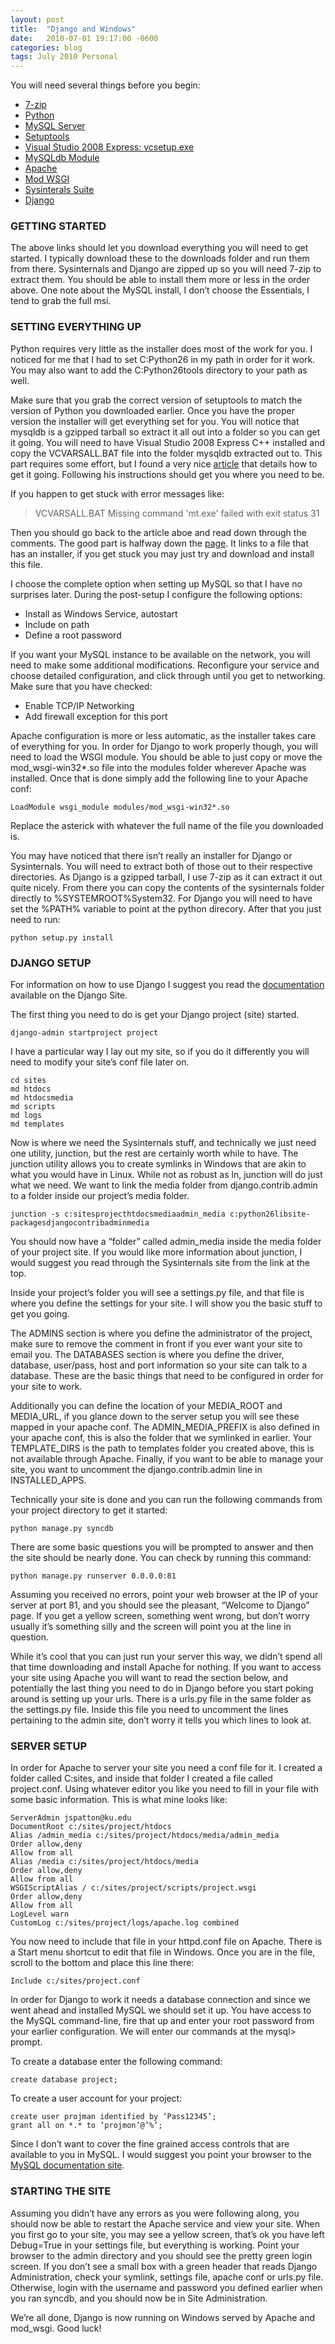 ```yaml
---
layout: post
title:  "Django and Windows"
date:   2010-07-01 19:17:00 -0600
categories: blog
tags: July 2010 Personal
---
```

You will need several things before you begin:

* [7-zip](http://www.7-zip.org/)
* [Python](http://python.org/download/)
* [MySQL Server](http://www.mysql.com/downloads/mysql/)
* [Setuptools](http://pypi.python.org/pypi/setuptools/)
* [Visual Studio 2008 Express: vcsetup.exe](http://www.microsoft.com/downloads/details.aspx?displaylang=en&FamilyID=a22341ee-21db-43aa-8431-40be78461ee0)
* [MySQLdb Module](http://sourceforge.net/projects/mysql-python/)
* [Apache](http://httpd.apache.org/download.cgi/)
* [Mod WSGI](http://code.google.com/p/modwsgi/wiki/InstallationOnWindows)
* [Sysinterals Suite](http://technet.microsoft.com/en-us/sysinternals/bb842062.aspx)
* [Django](http://www.djangoproject.com/download/)

### GETTING STARTED

The above links should let you download everything you will need to get started. I typically download these to the downloads folder and run them from there. Sysinternals and Django are zipped up so you will need 7-zip to extract them. You should be able to install them more or less in the order above. One note about the MySQL install, I don’t choose the Essentials, I tend to grab the full msi.

### SETTING EVERYTHING UP

Python requires very little as the installer does most of the work for you. I noticed for me that I had to set C:Python26 in my path in order for it work. You may also want to add the C:Python26tools directory to your path as well.

Make sure that you grab the correct version of setuptools to match the version of Python you downloaded earlier. Once you have the proper version the installer will get everything set for you. You will notice that mysqldb is a gzipped tarball so extract it all out into a folder so you can get it going. You will need to have Visual Studio 2008 Express C++ installed and copy the VCVARSALL.BAT file into the folder mysqldb extracted out to. This part requires some effort, but I found a very nice [article](http://www.fuyun.org/2009/12/install-mysql-for-python-on-windows/) that details how to get it going. Following his instructions should get you where you need to be.

If you happen to get stuck with error messages like:

> VCVARSALL.BAT Missing
> command 'mt.exe' failed with exit status 31

Then you should go back to the article aboe and read down through the comments. The good part is halfway down the [page](http://www.fuyun.org/2009/12/install-mysql-for-python-on-windows/#comment-150). It links to a file that has an installer, if you get stuck you may just try and download and install this file.

I choose the complete option when setting up MySQL so that I have no surprises later. During the post-setup I configure the following options:

* Install as Windows Service, autostart
* Include on path
* Define a root password

If you want your MySQL instance to be available on the network, you will need to make some additional modifications. Reconfigure your service and choose detailed configuration, and click through until you get to networking. Make sure that you have checked:

* Enable TCP/IP Networking
* Add firewall exception for this port

Apache configuration is more or less automatic, as the installer takes care of everything for you. In order for Django to work properly though, you will need to load the WSGI module. You should be able to just copy or move the mod_wsgi-win32*.so file into the modules folder wherever Apache was installed. Once that is done simply add the following line to your Apache conf:

``` dos
LoadModule wsgi_module modules/mod_wsgi-win32*.so
```

Replace the asterick with whatever the full name of the file you downloaded is.

You may have noticed that there isn’t really an installer for Django or Sysinternals. You will need to extract both of those out to their respective directories. As Django is a gzipped tarball, I use 7-zip as it can extract it out quite nicely. From there you can copy the contents of the sysinternals folder directly to %SYSTEMROOT%System32. For Django you will need to have set the %PATH% variable to point at the python direcory. After that you just need to run:

``` dos
python setup.py install
```

### DJANGO SETUP

For information on how to use Django I suggest you read the [documentation](http://docs.djangoproject.com/en/1.2/) available on the Django Site.

The first thing you need to do is get your Django project (site) started.

``` dos
django-admin startproject project
```

I have a particular way I lay out my site, so if you do it differently you will need to modify your site’s conf file later on.

``` dos
cd sites
md htdocs
md htdocsmedia
md scripts
md logs
md templates
```

Now is where we need the Sysinternals stuff, and technically we just need one utility, junction, but the rest are certainly worth while to have. The junction utility allows you to create symlinks in Windows that are akin to what you would have in Linux. While not as robust as ln, junction will do just what we need. We want to link the media folder from django.contrib.admin to a folder inside our project’s media folder.

``` dos
junction -s c:sitesprojecthtdocsmediaadmin_media c:python26libsite-packagesdjangocontribadminmedia
```

You should now have a “folder” called admin_media inside the media folder of your project site. If you would like more information about junction, I would suggest you read through the Sysinternals site from the link at the top.

Inside your project’s folder you will see a settings.py file, and that file is where you define the settings for your site. I will show you the basic stuff to get you going.

The ADMINS section is where you define the administrator of the project, make sure to remove the comment in front if you ever want your site to email you. The DATABASES section is where you define the driver, database, user/pass, host and port information so your site can talk to a database. These are the basic things that need to be configured in order for your site to work.

Additionally you can define the location of your MEDIA_ROOT and MEDIA_URL, if you glance down to the server setup you will see these mapped in your apache conf. The ADMIN_MEDIA_PREFIX is also defined in your apache conf, this is also the folder that we symlinked in earlier. Your TEMPLATE_DIRS is the path to templates folder you created above, this is not available through Apache. Finally, if you want to be able to manage your site, you want to uncomment the django.contrib.admin line in INSTALLED_APPS.

Technically your site is done and you can run the following commands from your project directory to get it started:

``` dos
python manage.py syncdb
```

There are some basic questions you will be prompted to answer and then the site should be nearly done. You can check by running this command:

``` dos
python manage.py runserver 0.0.0.0:81
```

Assuming you received no errors, point your web browser at the IP of your server at port 81, and you should see the pleasant, “Welcome to Django” page. If you get a yellow screen, something went wrong, but don’t worry usually it’s something silly and the screen will point you at the line in question.

While it’s cool that you can just run your server this way, we didn’t spend all that time downloading and install Apache for nothing. If you want to access your site using Apache you will want to read the section below, and potentially the last thing you need to do in Django before you start poking around is setting up your urls. There is a urls.py file in the same folder as the settings.py file. Inside this file you need to uncomment the lines pertaining to the admin site, don’t worry it tells you which lines to look at.

### SERVER SETUP

In order for Apache to server your site you need a conf file for it. I created a folder called C:sites, and inside that folder I created a file called project.conf. Using whatever editor you like you need to fill in your file with some basic information. This is what mine looks like:

``` dos
ServerAdmin jspatton@ku.edu
DocumentRoot c:/sites/project/htdocs
Alias /admin_media c:/sites/project/htdocs/media/admin_media
Order allow,deny
Allow from all
Alias /media c:/sites/project/htdocs/media
Order allow,deny
Allow from all
WSGIScriptAlias / c:/sites/project/scripts/project.wsgi
Order allow,deny
Allow from all
LogLevel warn
CustomLog c:/sites/project/logs/apache.log combined
```

You now need to include that file in your httpd.conf file on Apache. There is a Start menu shortcut to edit that file in Windows. Once you are in the file, scroll to the bottom and place this line there:

``` dos
Include c:/sites/project.conf
```

In order for Django to work it needs a database connection and since we went ahead and installed MySQL we should set it up. You have access to the MySQL command-line, fire that up and enter your root password from your earlier configuration. We will enter our commands at the mysql> prompt.

To create a database enter the following command:

``` dos
create database project;
```

To create a user account for your project:

``` dos
create user projman identified by ‘Pass12345’;
grant all on *.* to ‘projmon’@’%’;
```

Since I don’t want to cover the fine grained access controls that are available to you in MySQL. I would suggest you point your browser to the [MySQL documentation site](http://dev.mysql.com/doc/refman/5.1/en/).

### STARTING THE SITE

Assuming you didn’t have any errors as you were following along, you should now be able to restart the Apache service and view your site. When you first go to your site, you may see a yellow screen, that’s ok you have left Debug=True in your settings file, but everything is working. Point your browser to the admin directory and you should see the pretty green login screen. If you don’t see a small box with a green header that reads Django Administration, check your symlink, settings file, apache conf or urls.py file. Otherwise, login with the username and password you defined earlier when you ran syncdb, and you should now be in Site Administration.

We’re all done, Django is now running on Windows served by Apache and mod_wsgi. Good luck!
